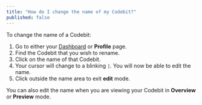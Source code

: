 ```yaml
---
title: "How do I change the name of my Codebit?"
published: false
---
```


To change the name of a Codebit:

1. Go to either your [Dashboard](http://www.codecademy.com/dashboard) or **Profile** page.
2. Find the Codebit that you wish to rename.
3. Click on the name of that Codebit.
4. Your cursor will change to a blinking `|`. You will now be able to edit the name.
5. Click outside the name area to exit **edit** mode.

You can also edit the name when you are viewing your Codebit in **Overview** or **Preview** mode.